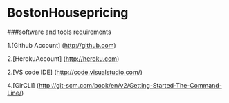 # BostonHousepricing

###software and tools requirements

1.[Github Account] (http://github.com) 

2.[HerokuAccount] (http://heroku.com)

2.[VS code IDE] (http://code.visualstudio.com/)

4.[GirCLI] (http://git-scm.com/book/en/v2/Getting-Started-The-Command-Line/)


